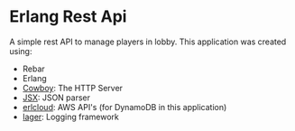 Erlang Rest Api
=====

A simple rest API to manage players in lobby.
This application was created using:
- Rebar
- Erlang
- [Cowboy](https://github.com/ninenines/cowboy): The HTTP Server
- [JSX](https://github.com/jsx/JSX): JSON parser
- [erlcloud](https://github.com/erlcloud/erlcloud): AWS API's (for DynamoDB in this application)
- [lager](https://github.com/erlang-lager/lager): Logging framework


